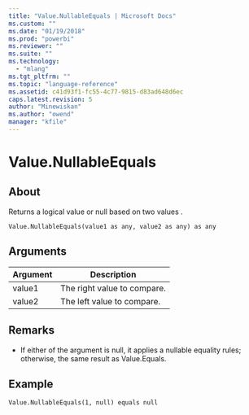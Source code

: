```yaml
---
title: "Value.NullableEquals | Microsoft Docs"
ms.custom: ""
ms.date: "01/19/2018"
ms.prod: "powerbi"
ms.reviewer: ""
ms.suite: ""
ms.technology: 
  - "mlang"
ms.tgt_pltfrm: ""
ms.topic: "language-reference"
ms.assetid: c41d93f1-fc55-4c77-9815-d83ad648d6ec
caps.latest.revision: 5
author: "Minewiskan"
ms.author: "owend"
manager: "kfile"
---
```

# Value.NullableEquals

  
## About  
Returns a logical value or null based on two values .  
  
```  
Value.NullableEquals(value1 as any, value2 as any) as any  
```  
  
## Arguments  
  
|Argument|Description|  
|------------|---------------|  
|value1|The right value to compare.|  
|value2|The left value to compare.|  
  
## <a name="__toc360789738"></a>Remarks  
  
-   If either of the argument is null, it applies a nullable equality rules; otherwise, the same result as Value.Equals.  
  
## Example  
  
```  
Value.NullableEquals(1, null) equals null  
```  
